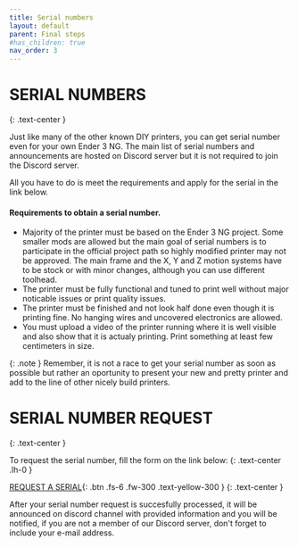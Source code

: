 ```yaml
---
title: Serial numbers
layout: default
parent: Final steps
#has_children: true
nav_order: 3
---
```

# SERIAL NUMBERS
{: .text-center }

Just like many of the other known DIY printers, you can get serial number even for your own Ender 3 NG.
The main list of serial numbers and announcements are hosted on Discord server but it is not required to join the Discord server.

All you have to do is meet the requirements and apply for the serial in the link below.

#### Requirements to obtain a serial number.
- Majority of the printer must be based on the Ender 3 NG project. Some smaller mods are allowed but the main goal of serial numbers is to participate in the official project path so highly modified printer may not be approved. The main frame and the X, Y and Z motion systems have to be stock or with minor changes, although you can use different toolhead.
- The printer must be fully functional and tuned to print well without major noticable issues or print quality issues.
- The printer must be finished and not look half done even though it is printing fine. No hanging wires and uncovered electronics are allowed.
- You must upload a video of the printer running where it is well visible and also show that it is actualy printing. Print something at least few centimeters in size.

{: .note }
Remember, it is not a race to get your serial number as soon as possible but rather an oportunity to present your new and pretty printer and add to the line of other nicely build printers.

# SERIAL NUMBER REQUEST
{: .text-center }

To request the serial number, fill the form on the link below:
{: .text-center .lh-0 }

[REQUEST A SERIAL]{: .btn .fs-6 .fw-300 .text-yellow-300 }
{: .text-center }

After your serial number request is succesfully processed, it will be announced on discord channel with provided information and you will be notified, if you are not a member of our Discord server, don't forget to include your e-mail address.

[REQUEST A SERIAL]: https://forms.gle/4JTC2YdJKMqADTAX6
